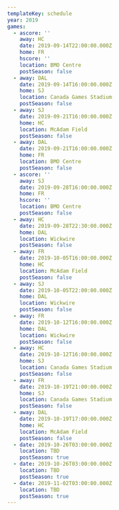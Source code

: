 ```yaml
---
templateKey: schedule
year: 2019
games:
  - ascore: ''
    away: HC
    date: 2019-09-14T22:00:00.000Z
    home: FR
    hscore: ''
    location: BMO Centre
    postSeason: false
  - away: DAL
    date: 2019-09-14T16:00:00.000Z
    home: SJ
    location: Canada Games Stadium
    postSeason: false
  - away: SJ
    date: 2019-09-21T16:00:00.000Z
    home: HC
    location: McAdam Field
    postSeason: false
  - away: DAL
    date: 2019-09-21T16:00:00.000Z
    home: FR
    location: BMO Centre
    postSeason: false
  - ascore: ''
    away: SJ
    date: 2019-09-28T16:00:00.000Z
    home: FR
    hscore: ''
    location: BMO Centre
    postSeason: false
  - away: HC
    date: 2019-09-28T22:30:00.000Z
    home: DAL
    location: Wickwire
    postSeason: false
  - away: FR
    date: 2019-10-05T16:00:00.000Z
    home: HC
    location: McAdam Field
    postSeason: false
  - away: SJ
    date: 2019-10-05T22:00:00.000Z
    home: DAL
    location: Wickwire
    postSeason: false
  - away: FR
    date: 2019-10-12T16:00:00.000Z
    home: DAL
    location: Wickwire
    postSeason: false
  - away: HC
    date: 2019-10-12T16:00:00.000Z
    home: SJ
    location: Canada Games Stadium
    postSeason: false
  - away: FR
    date: 2019-10-19T21:00:00.000Z
    home: SJ
    location: Canada Games Stadium
    postSeason: false
  - away: DAL
    date: 2019-10-19T17:00:00.000Z
    home: HC
    location: McAdam Field
    postSeason: false
  - date: 2019-10-26T03:00:00.000Z
    location: TBD
    postSeason: true
  - date: 2019-10-26T03:00:00.000Z
    location: TBD
    postSeason: true
  - date: 2019-11-02T03:00:00.000Z
    location: TBD
    postSeason: true
---
```


